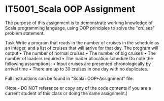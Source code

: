 # IT5001_Scala OOP Assignment

The purpose of this assignment is to demonstrate working knowledge of Scala programming language, using OOP principles to solve the "cruises" problem statement. 

Task
Write a program that reads in the number of cruises in the schedule as an integer, and a list of cruises that will arrive for that day.
The program will output
• The number of normal cruises
• The number of big cruises
• The number of loaders required
• The loader allocation schedule
Do note the following assumptions:
• Input cruises are presented chronologically by arrival time
• There are up to 30 cruises in one day with no duplicates.

Full instructions can be found in "Scala+OOP+Assignment" file.

(Note - DO NOT reference or copy any of the code contents if you are a current student of this class or doing the same assignment.)
